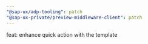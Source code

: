 ```yaml
---
"@sap-ux/adp-tooling": patch
"@sap-ux-private/preview-middleware-client": patch
---
```


feat: enhance quick action with the template
